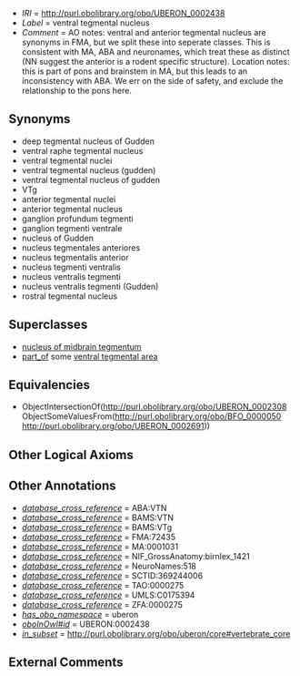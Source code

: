  * *IRI* = http://purl.obolibrary.org/obo/UBERON_0002438
 * *Label* = ventral tegmental nucleus
 * *Comment* = AO notes: ventral and anterior tegmental nucleus are synonyms in FMA, but we split these into seperate classes. This is consistent with MA, ABA and neuronames, which treat these as distinct (NN suggest the anterior is a rodent specific structure). Location notes: this is part of pons and brainstem in MA, but this leads to an inconsistency with ABA. We err on the side of safety, and exclude the relationship to the pons here.

## Synonyms

 * deep tegmental nucleus of Gudden
 * ventral raphe tegmental nucleus
 * ventral tegmental nuclei
 * ventral tegmental nucleus (gudden)
 * ventral tegmental nucleus of gudden
 * VTg
 * anterior tegmental nuclei
 * anterior tegmental nucleus
 * ganglion profundum tegmenti
 * ganglion tegmenti ventrale
 * nucleus of Gudden
 * nucleus tegmentales anteriores
 * nucleus tegmentalis anterior
 * nucleus tegmenti ventralis
 * nucleus ventralis tegmenti
 * nucleus ventralis tegmenti (Gudden)
 * rostral tegmental nucleus

## Superclasses

 * [nucleus of midbrain tegmentum](../../UBERON/14/UBERON_0007414.md)
 * [part_of](../../BFO/50/BFO_0000050.md) some [ventral tegmental area](../../UBERON/91/UBERON_0002691.md)

## Equivalencies

 * ObjectIntersectionOf(<http://purl.obolibrary.org/obo/UBERON_0002308> ObjectSomeValuesFrom(<http://purl.obolibrary.org/obo/BFO_0000050> <http://purl.obolibrary.org/obo/UBERON_0002691>))

## Other Logical Axioms


## Other Annotations

 * *[database_cross_reference](../../ef/oboInOwl#hasDbXref.md)* = ABA:VTN
 * *[database_cross_reference](../../ef/oboInOwl#hasDbXref.md)* = BAMS:VTN
 * *[database_cross_reference](../../ef/oboInOwl#hasDbXref.md)* = BAMS:VTg
 * *[database_cross_reference](../../ef/oboInOwl#hasDbXref.md)* = FMA:72435
 * *[database_cross_reference](../../ef/oboInOwl#hasDbXref.md)* = MA:0001031
 * *[database_cross_reference](../../ef/oboInOwl#hasDbXref.md)* = NIF_GrossAnatomy:birnlex_1421
 * *[database_cross_reference](../../ef/oboInOwl#hasDbXref.md)* = NeuroNames:518
 * *[database_cross_reference](../../ef/oboInOwl#hasDbXref.md)* = SCTID:369244006
 * *[database_cross_reference](../../ef/oboInOwl#hasDbXref.md)* = TAO:0000275
 * *[database_cross_reference](../../ef/oboInOwl#hasDbXref.md)* = UMLS:C0175394
 * *[database_cross_reference](../../ef/oboInOwl#hasDbXref.md)* = ZFA:0000275
 * *[has_obo_namespace](../../ce/oboInOwl#hasOBONamespace.md)* = uberon
 * *[oboInOwl#id](../../id/oboInOwl#id.md)* = UBERON:0002438
 * *[in_subset](../../et/oboInOwl#inSubset.md)* = http://purl.obolibrary.org/obo/uberon/core#vertebrate_core

## External Comments

